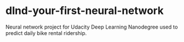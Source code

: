 # dlnd-your-first-neural-network
Neural network project for Udacity Deep Learning Nanodegree used to predict daily bike rental ridership.
